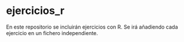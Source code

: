 # ejercicios_r
En este repositorio se incluirán ejercicios con R. Se irá añadiendo cada ejercicio en un fichero independiente.
